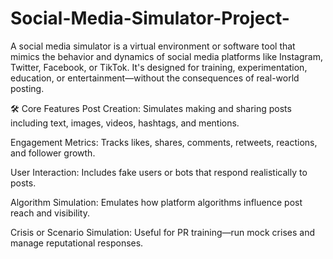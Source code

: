 # Social-Media-Simulator-Project-

A social media simulator is a virtual environment or software tool that mimics the behavior and dynamics of social media platforms like Instagram, Twitter, Facebook, or TikTok. It's designed for training, experimentation, education, or entertainment—without the consequences of real-world posting.

🛠️ Core Features
Post Creation: Simulates making and sharing posts including text, images, videos, hashtags, and mentions.

Engagement Metrics: Tracks likes, shares, comments, retweets, reactions, and follower growth.

User Interaction: Includes fake users or bots that respond realistically to posts.

Algorithm Simulation: Emulates how platform algorithms influence post reach and visibility.

Crisis or Scenario Simulation: Useful for PR training—run mock crises and manage reputational responses.
